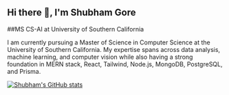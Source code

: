 ## Hi there 👋, I'm Shubham Gore
##MS CS-AI at University of Southern California

I am currently pursuing a Master of Science in Computer Science at the University of Southern California. My expertise spans across data analysis, machine learning, and computer vision while also having  a strong foundation in MERN stack, React, Tailwind, Node.js, MongoDB, PostgreSQL, and Prisma.

[![Shubham's GitHub stats](https://github-readme-stats.vercel.app/api?username=shubhamgore2468)](https://github.com/anuraghazra/github-readme-stats)

<!--
**shubhamgore2468/shubhamgore2468** is a ✨ _special_ ✨ repository because its `README.md` (this file) appears on your GitHub profile.

Here are some ideas to get you started:

- 🔭 I’m currently working on ...
- 🌱 I’m currently learning ...
- 👯 I’m looking to collaborate on ...
- 🤔 I’m looking for help with ...
- 💬 Ask me about ...
- 📫 How to reach me: 
- 😄 Pronouns: ...
- ⚡ Fun fact: ...
-->
